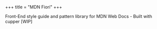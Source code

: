 +++
title = "MDN Fiori"
+++

Front-End style guide and pattern library for MDN Web Docs - Built with cupper [WIP]
